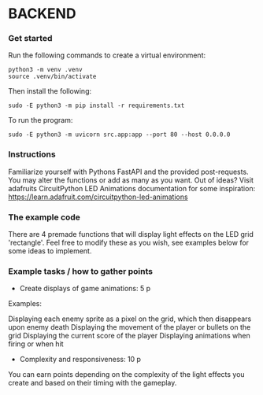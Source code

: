 # BACKEND

### Get started 

Run the following commands to create a virtual environment: 

```
python3 -m venv .venv
source .venv/bin/activate
```

Then install the following: 

```
sudo -E python3 -m pip install -r requirements.txt
```

To run the program:

```
sudo -E python3 -m uvicorn src.app:app --port 80 --host 0.0.0.0
```


### Instructions

Familiarize yourself with Pythons FastAPI and the provided post-requests. You may alter the functions or add as many as you want. Out of ideas? Visit adafruits CircuitPython LED Animations documentation for some inspiration: https://learn.adafruit.com/circuitpython-led-animations


### The example code

There are 4 premade functions that will display light effects on the LED grid 'rectangle'. Feel free to modify these as you wish, see examples below for some ideas to implement.


### Example tasks / how to gather points

- Create displays of game animations: 5 p

Examples: 

Displaying each enemy sprite as a pixel on the grid, which then disappears upon enemy death
Displaying the movement of the player or bullets on the grid
Displaying the current score of the player 
Displaying animations when firing or when hit

- Complexity and responsiveness: 10 p

You can earn points depending on the complexity of the light effects you create and based on their timing with the gameplay.  
